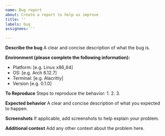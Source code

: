 ```yaml
---
name: Bug report
about: Create a report to help us improve
title: ''
labels: bug
assignees: ''

---
```


<!-- Before submitting an issue, make sure that it is present in the latest version, and that issue is not already open. Windows (cmd) support is currently low priority.-->

**Describe the bug**
A clear and concise description of what the bug is.

**Environment (please complete the following information):**
 - Platform: [e.g. Linux x86_64]
 - OS: [e.g. Arch 6.12.7]
 - Terminal: [e.g. Alacritty]
 - Version [e.g. 0.1.0]

**To Reproduce**
Steps to reproduce the behavior:
1. 
2. 
3. 

**Expected behavior**
A clear and concise description of what you expected to happen.

**Screenshots**
If applicable, add screenshots to help explain your problem.

**Additional context**
Add any other context about the problem here.
